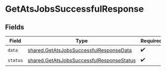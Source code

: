 # GetAtsJobsSuccessfulResponse


## Fields

| Field                                                                                                  | Type                                                                                                   | Required                                                                                               | Description                                                                                            |
| ------------------------------------------------------------------------------------------------------ | ------------------------------------------------------------------------------------------------------ | ------------------------------------------------------------------------------------------------------ | ------------------------------------------------------------------------------------------------------ |
| `data`                                                                                                 | [shared.GetAtsJobsSuccessfulResponseData](../../models/shared/getatsjobssuccessfulresponsedata.md)     | :heavy_check_mark:                                                                                     | N/A                                                                                                    |
| `status`                                                                                               | [shared.GetAtsJobsSuccessfulResponseStatus](../../models/shared/getatsjobssuccessfulresponsestatus.md) | :heavy_check_mark:                                                                                     | N/A                                                                                                    |